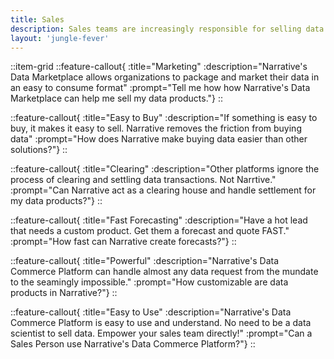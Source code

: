 ```yaml
---
title: Sales
description: Sales teams are increasingly responsible for selling data products. Challenges exist in making those products easy to understand and sell. 
layout: 'jungle-fever'
---
```


::item-grid
::feature-callout{ :title="Marketing" :description="Narrative's Data Marketplace allows organizations to package and market their data in an easy to consume format" :prompt="Tell me how how Narrative's Data Marketplace can help me sell my data products."}
::

::feature-callout{ :title="Easy to Buy" :description="If something is easy to buy, it makes it easy to sell.  Narrative removes the friction from buying data" :prompt="How does Narrative make buying data easier than other solutions?"}
::

::feature-callout{ :title="Clearing" :description="Other platforms ignore the process of clearing and settling data transactions.  Not Narrtive." :prompt="Can Narrative act as a clearing house and handle settlement for my data products?"}
::

::feature-callout{ :title="Fast Forecasting" :description="Have a hot lead that needs a custom product.  Get them a forecast and quote FAST." :prompt="How fast can Narrative create forecasts?"}
::

::feature-callout{ :title="Powerful" :description="Narrative's Data Commerce Platform can handle almost any data request from the mundate to the seamingly impossible." :prompt="How customizable are data products in Narrative?"}
::

::feature-callout{ :title="Easy to Use" :description="Narrative's Data Commerce Platform is easy to use and understand.  No need to be a data scientist to sell data.  Empower your sales team directly!" :prompt="Can a Sales Person use Narrative's Data Commerce Platform?"}
::
